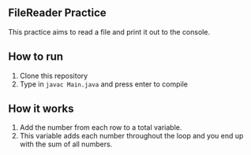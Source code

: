 ## FileReader Practice
This practice aims to read a file and print it out to the console.

## How to run
1. Clone this repository
2. Type in `javac Main.java` and press enter to compile

## How it works
1. Add the number from each row to a total variable. 
2. This variable adds each number throughout the loop and you end up with the sum of all numbers.
